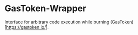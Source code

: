 # GasToken-Wrapper
Interface for arbitrary code execution while burning (GasToken)[https://gastoken.io/].
